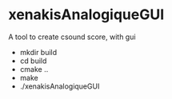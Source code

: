 # xenakisAnalogiqueGUI
A tool to create csound score, with gui

- mkdir build
- cd build
- cmake ..
- make
- ./xenakisAnalogiqueGUI